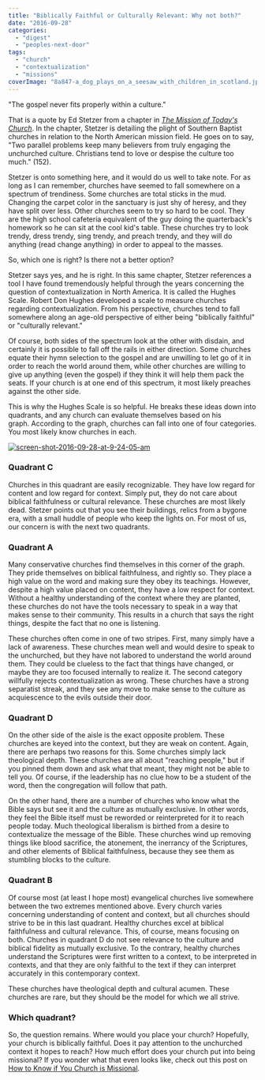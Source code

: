 ```yaml
---
title: "Biblically Faithful or Culturally Relevant: Why not both?"
date: "2016-09-28"
categories: 
  - "digest"
  - "peoples-next-door"
tags: 
  - "church"
  - "contextualization"
  - "missions"
coverImage: "8a847-a_dog_plays_on_a_seesaw_with_children_in_scotland.jpg"
---
```


"The gospel never fits properly within a culture."

That is a quote by Ed Stetzer from a chapter in [_The Mission of Today's Church_](https://www.amazon.com/Mission-Todays-Church-Baptist-Leaders/dp/0805443789). In the chapter, Stetzer is detailing the plight of Southern Baptist churches in relation to the North American mission field. He goes on to say, "Two parallel problems keep many believers from truly engaging the unchurched culture. Christians tend to love or despise the culture too much." (152).

Stetzer is onto something here, and it would do us well to take note. For as long as I can remember, churches have seemed to fall somewhere on a spectrum of trendiness. Some churches are total sticks in the mud. Changing the carpet color in the sanctuary is just shy of heresy, and they have split over less. Other churches seem to try so hard to be cool. They are the high school cafeteria equivalent of the guy doing the quarterback's homework so he can sit at the cool kid's table. These churches try to look trendy, dress trendy, sing trendy, and preach trendy, and they will do anything (read change anything) in order to appeal to the masses.

So, which one is right? Is there not a better option?

Stetzer says yes, and he is right. In this same chapter, Stetzer references a tool I have found tremendously helpful through the years concerning the question of contextualization in North America. It is called the Hughes Scale. Robert Don Hughes developed a scale to measure churches regarding contextualization. From his perspective, churches tend to fall somewhere along an age-old perspective of either being "biblically faithful" or "culturally relevant."

Of course, both sides of the spectrum look at the other with disdain, and certainly it is possible to fall off the rails in either direction. Some churches equate their hymn selection to the gospel and are unwilling to let go of it in order to reach the world around them, while other churches are willing to give up anything (even the gospel) if they think it will help them pack the seats. If your church is at one end of this spectrum, it most likely preaches against the other side.

This is why the Hughes Scale is so helpful. He breaks these ideas down into quadrants, and any church can evaluate themselves based on his graph. According to the graph, churches can fall into one of four categories. You most likely know churches in each.

[![screen-shot-2016-09-28-at-9-24-05-am](images/48d45-screen-shot-2016-09-28-at-9.24.05-am.png)](https://keelancook.files.wordpress.com/2020/08/48d45-screen-shot-2016-09-28-at-9.24.05-am.png)

### Quadrant C

Churches in this quadrant are easily recognizable. They have low regard for content and low regard for context. Simply put, they do not care about biblical faithfulness or cultural relevance. These churches are most likely dead. Stetzer points out that you see their buildings, relics from a bygone era, with a small huddle of people who keep the lights on. For most of us, our concern is with the next two quadrants.

### Quadrant A

Many conservative churches find themselves in this corner of the graph. They pride themselves on biblical faithfulness, and rightly so. They place a high value on the word and making sure they obey its teachings. However, despite a high value placed on content, they have a low respect for context. Without a healthy understanding of the context where they are planted, these churches do not have the tools necessary to speak in a way that makes sense to their community. This results in a church that says the right things, despite the fact that no one is listening.

These churches often come in one of two stripes. First, many simply have a lack of awareness. These churches mean well and would desire to speak to the unchurched, but they have not labored to understand the world around them. They could be clueless to the fact that things have changed, or maybe they are too focused internally to realize it. The second category willfully rejects contextualization as wrong. These churches have a strong separatist streak, and they see any move to make sense to the culture as acquiescence to the evils outside their door.

### Quadrant D

On the other side of the aisle is the exact opposite problem. These churches are keyed into the context, but they are weak on content. Again, there are perhaps two reasons for this. Some churches simply lack theological depth. These churches are all about "reaching people," but if you pinned them down and ask what that meant, they might not be able to tell you. Of course, if the leadership has no clue how to be a student of the word, then the congregation will follow that path.

On the other hand, there are a number of churches who know what the Bible says but see it and the culture as mutually exclusive. In other words, they feel the Bible itself must be reworded or reinterpreted for it to reach people today. Much theological liberalism is birthed from a desire to contextualize the message of the Bible. These churches wind up removing things like blood sacrifice, the atonement, the inerrancy of the Scriptures, and other elements of Biblical faithfulness, because they see them as stumbling blocks to the culture.

### Quadrant B

Of course most (at least I hope most) evangelical churches live somewhere between the two extremes mentioned above. Every church varies concerning understanding of content and context, but all churches should strive to be in this last quadrant. Healthy churches excel at biblical faithfulness and cultural relevance. This, of course, means focusing on both. Churches in quadrant D do not see relevance to the culture and biblical fidelity as mutually exclusive. To the contrary, healthy churches understand the Scriptures were first written to a context, to be interpreted in contexts, and that they are only faithful to the text if they can interpret accurately in this contemporary context.

These churches have theological depth and cultural acumen. These churches are rare, but they should be the model for which we all strive.

### Which quadrant?

So, the question remains. Where would you place your church? Hopefully, your church is biblically faithful. Does it pay attention to the unchurched context it hopes to reach? How much effort does your church put into being missional? If you wonder what that even looks like, check out this post on [How to Know if You Church is Missional](http://blog.keelancook.com/2016/05/how-to-know-if-your-church-is-missional.html).
